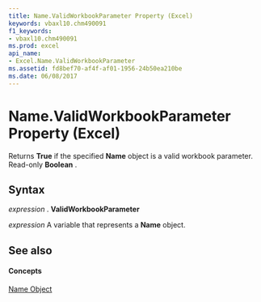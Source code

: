 ```yaml
---
title: Name.ValidWorkbookParameter Property (Excel)
keywords: vbaxl10.chm490091
f1_keywords:
- vbaxl10.chm490091
ms.prod: excel
api_name:
- Excel.Name.ValidWorkbookParameter
ms.assetid: fd8bef70-af4f-af01-1956-24b50ea210be
ms.date: 06/08/2017
---
```



# Name.ValidWorkbookParameter Property (Excel)

Returns  **True** if the specified **Name** object is a valid workbook parameter. Read-only **Boolean** .


## Syntax

 _expression_ . **ValidWorkbookParameter**

 _expression_ A variable that represents a **Name** object.


## See also


#### Concepts


[Name Object](Excel.Name.md)

